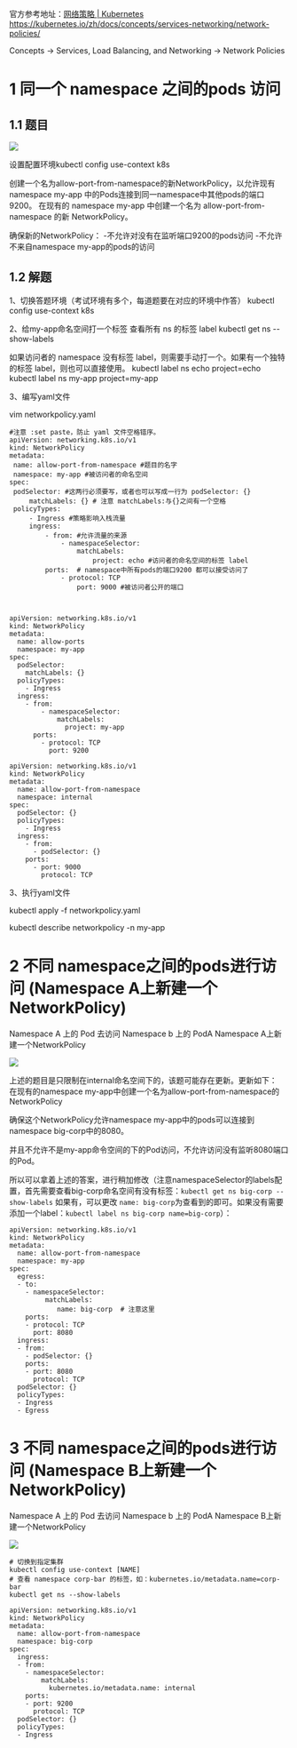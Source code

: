 


官方参考地址：[网络策略 | Kubernetes](https://kubernetes.io/zh/docs/concepts/services-networking/network-policies/ "网络策略 | Kubernetes")
https://kubernetes.io/zh/docs/concepts/services-networking/network-policies/

 Concepts → Services, Load Balancing, and Networking → Network Policies

# 1 同一个 namespace 之间的pods 访问


## 1.1 题目

![](image/1870449-20230918113500034-1665360525.png)

设置配置环境kubectl config use-context k8s


创建一个名为allow-port-from-namespace的新NetworkPolicy，以允许现有namespace my-app 中的Pods连接到同一namespace中其他pods的端口9200。
在现有的 namespace my-app 中创建一个名为 allow-port-from-namespace 的新 NetworkPolicy。 

确保新的NetworkPolicy：
-不允许对没有在监听端口9200的pods访问
-不允许不来自namespace my-app的pods的访问



## 1.2 解题


1、切换答题环境（考试环境有多个，每道题要在对应的环境中作答）
kubectl config use-context k8s

2、给my-app命名空间打一个标签
查看所有 ns 的标签 label
kubectl get ns --show-labels

如果访问者的 namespace 没有标签 label，则需要手动打一个。如果有一个独特的标签 label，则也可以直接使用。
kubectl label ns echo project=echo
kubectl label ns my-app project=my-app


3、编写yaml文件

vim networkpolicy.yaml

```
#注意 :set paste，防止 yaml 文件空格错序。
apiVersion: networking.k8s.io/v1
kind: NetworkPolicy
metadata:
 name: allow-port-from-namespace #题目的名字
 namespace: my-app #被访问者的命名空间
spec:
 podSelector: #这两行必须要写，或者也可以写成一行为 podSelector: {}
     matchLabels: {} # 注意 matchLabels:与{}之间有一个空格
 policyTypes:
     - Ingress #策略影响入栈流量
     ingress:
         - from: #允许流量的来源
             - namespaceSelector:
                 matchLabels:
                     project: echo #访问者的命名空间的标签 label
         ports:  # namespace中所有pods的端口9200 都可以接受访问了 
             - protocol: TCP
                 port: 9000 #被访问者公开的端口
```


```

 
apiVersion: networking.k8s.io/v1
kind: NetworkPolicy
metadata:
  name: allow-ports
  namespace: my-app
spec:
  podSelector:
    matchLabels: {}
  policyTypes:
    - Ingress
  ingress:
    - from:
        - namespaceSelector:
            matchLabels:
              project: my-app
      ports:
        - protocol: TCP
          port: 9200
```

```
apiVersion: networking.k8s.io/v1
kind: NetworkPolicy
metadata:
  name: allow-port-from-namespace
  namespace: internal
spec:
  podSelector: {}
  policyTypes:
    - Ingress
  ingress:
    - from:
      - podSelector: {}
    ports:
      - port: 9000
        protocol: TCP

```



3、执行yaml文件

kubectl apply -f networkpolicy.yaml

kubectl describe networkpolicy -n my-app


# 2 不同 namespace之间的pods进行访问  (Namespace A上新建一个NetworkPolicy)

Namespace A 上的 Pod 去访问 Namespace b 上的 PodA 
Namespace A上新建一个NetworkPolicy

![](image/1870449-20230918113536379-2024022532.png)

上述的题目是只限制在internal命名空间下的，该题可能存在更新。更新如下：  
在现有的namespace my-app中创建一个名为allow-port-from-namespace的NetworkPolicy  

确保这个NetworkPolicy允许namespace my-app中的pods可以连接到namespace big-corp中的8080。  

并且不允许不是my-app命令空间的下的Pod访问，不允许访问没有监听8080端口的Pod。  

所以可以拿着上述的答案，进行稍加修改（注意namespaceSelector的labels配置，首先需要查看big-corp命名空间有没有标签：`kubectl get ns big-corp --show-labels`
如果有，可以更改 `name: big-corp`为查看到的即可。如果没有需要添加一个label：`kubectl label ns big-corp name=big-corp`）：


```
apiVersion: networking.k8s.io/v1
kind: NetworkPolicy
metadata:
  name: allow-port-from-namespace
  namespace: my-app
spec:
  egress:
  - to:
    - namespaceSelector:
         matchLabels:
            name: big-corp  # 注意这里
    ports:
    - protocol: TCP
      port: 8080
  ingress:
  - from:
    - podSelector: {}
    ports:
    - port: 8080
      protocol: TCP
  podSelector: {}
  policyTypes:
  - Ingress
  - Egress
```





# 3 不同 namespace之间的pods进行访问  (Namespace B上新建一个NetworkPolicy)

Namespace A 上的 Pod 去访问 Namespace b 上的 PodA 
Namespace B上新建一个NetworkPolicy


![](image/1870449-20230918113536379-2024022532%201.png)


```
# 切换到指定集群
kubectl config use-context [NAME]
# 查看 namespace corp-bar 的标签，如：kubernetes.io/metadata.name=corp-bar
kubectl get ns --show-labels

apiVersion: networking.k8s.io/v1
kind: NetworkPolicy
metadata:
  name: allow-port-from-namespace
  namespace: big-corp 
spec:
  ingress:
  - from:
    - namespaceSelector:
        matchLabels:
          kubernetes.io/metadata.name: internal
    ports:
    - port: 9200
      protocol: TCP
  podSelector: {}
  policyTypes:
  - Ingress
```




